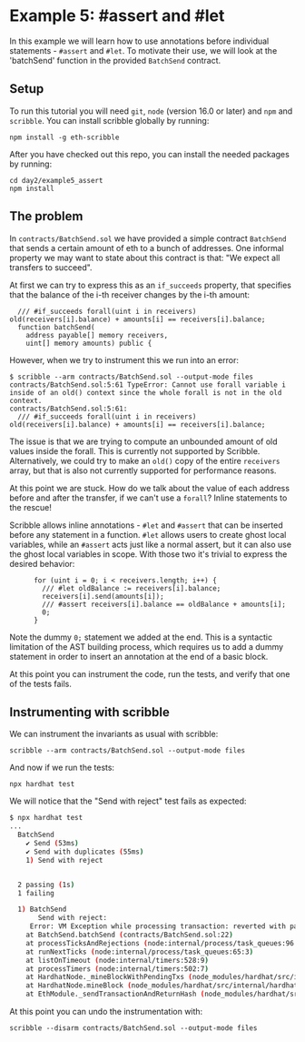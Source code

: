 # Example 5: #assert and #let

In this example we will learn how to use annotations before individual statements - `#assert` and `#let`.
To motivate their use, we will look at the 'batchSend' function in the provided `BatchSend` contract.

## Setup

To run this tutorial you will need `git`, `node` (version 16.0 or later) and `npm` and `scribble`.
You can install scribble globally by running:

```
npm install -g eth-scribble
```

After you have checked out this repo, you can install the needed packages by running:

```
cd day2/example5_assert
npm install
```

## The problem

In `contracts/BatchSend.sol` we have provided a simple contract `BatchSend` that sends a certain amount of eth to a bunch of addresses. One informal property we may want to state about this contract is that: "We expect all transfers to succeed".

At first we can try to express this as an `if_succeeds` property, that specifies that the balance of the i-th receiver changes by the i-th amount:

```
  /// #if_succeeds forall(uint i in receivers) old(receivers[i].balance) + amounts[i] == receivers[i].balance;
  function batchSend(
    address payable[] memory receivers,
    uint[] memory amounts) public {
```

However, when we try to instrument this we run into an error:

```
$ scribble --arm contracts/BatchSend.sol --output-mode files
contracts/BatchSend.sol:5:61 TypeError: Cannot use forall variable i inside of an old() context since the whole forall is not in the old context.
contracts/BatchSend.sol:5:61:
  /// #if_succeeds forall(uint i in receivers) old(receivers[i].balance) + amounts[i] == receivers[i].balance;
```

The issue is that we are trying to compute an unbounded amount of old values inside the forall. This is currently not supported by Scribble. 
Alternatively, we could try to make an `old()` copy of the entire `receivers` array, but that is also not currently supported for performance reasons.

At this point we are stuck. How do we talk about the value of each address before and after the transfer, if we can't use a `forall`? Inline statements to the rescue!

Scribble allows inline annotations - `#let` and `#assert` that can be inserted before any statement in a function. `#let` allows users to create ghost local variables, while an `#assert` acts just like a normal assert, but it can also use the ghost local variables in scope. With those two it's trivial to express the desired behavior:

```
      for (uint i = 0; i < receivers.length; i++) {
        /// #let oldBalance := receivers[i].balance;
        receivers[i].send(amounts[i]);
        /// #assert receivers[i].balance == oldBalance + amounts[i];
        0;
      }
```

Note the dummy `0;` statement we added at the end. This is a syntactic limitation of the AST building process, which requires us to add a dummy statement in order to insert an annotation at the end of a basic block.

At this point you can instrument the code, run the tests, and verify that one of the tests fails.

## Instrumenting with scribble

We can instrument the invariants as usual with scribble:

```
scribble --arm contracts/BatchSend.sol --output-mode files
```

And now if we run the tests:

```
npx hardhat test
```

We will notice that the "Send with reject" test fails as expected:

```sh
$ npx hardhat test
...
  BatchSend
    ✔ Send (53ms)
    ✔ Send with duplicates (55ms)
    1) Send with reject


  2 passing (1s)
  1 failing

  1) BatchSend
       Send with reject:
     Error: VM Exception while processing transaction: reverted with panic code 0x1 (Assertion error)
    at BatchSend.batchSend (contracts/BatchSend.sol:22)
    at processTicksAndRejections (node:internal/process/task_queues:96:5)
    at runNextTicks (node:internal/process/task_queues:65:3)
    at listOnTimeout (node:internal/timers:528:9)
    at processTimers (node:internal/timers:502:7)
    at HardhatNode._mineBlockWithPendingTxs (node_modules/hardhat/src/internal/hardhat-network/provider/node.ts:1802:23)
    at HardhatNode.mineBlock (node_modules/hardhat/src/internal/hardhat-network/provider/node.ts:491:16)
    at EthModule._sendTransactionAndReturnHash (node_modules/hardhat/src/internal/hardhat-network/provider/modules/eth.ts:1522:18)
```

At this point you can undo the instrumentation with:


```
scribble --disarm contracts/BatchSend.sol --output-mode files
```
